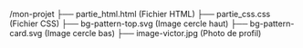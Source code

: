 /mon-projet
  ├── partie_html.html          (Fichier HTML)
  ├── partie_css.css            (Fichier CSS)
  ├── bg-pattern-top.svg      (Image cercle haut)
  ├── bg-pattern-card.svg     (Image cercle bas)
  ├── image-victor.jpg        (Photo de profil)
